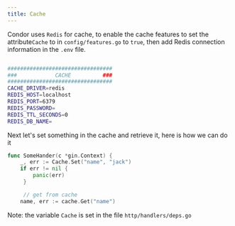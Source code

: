 ```yaml
---
title: Cache
---
```


Condor uses `Redis` for cache, to enable the cache features to set the attribute`Cache` to in `config/features.go` to `true`, then add Redis connection information in the `.env` file.
```bash

#################################
###            CACHE          ###
#################################
CACHE_DRIVER=redis
REDIS_HOST=localhost
REDIS_PORT=6379
REDIS_PASSWORD=
REDIS_TTL_SECONDS=0
REDIS_DB_NAME=
```
Next let's set something in the cache and retrieve it, here is how we can do it
```go
func SomeHander(c *gin.Context) {
	_, err := Cache.Set("name", "jack")
	if err != nil {
	 	panic(err)
	 }

	 // get from cache
	name, err := cache.Get("name")
```
Note:
the variable `Cache` is set in the file `http/handlers/deps.go`